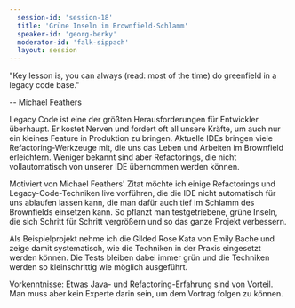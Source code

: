 ```yaml
---
  session-id: 'session-18'
  title: 'Grüne Inseln im Brownfield-Schlamm'
  speaker-id: 'georg-berky'
  moderator-id: 'falk-sippach'
  layout: session
---
```


"Key lesson is, you can always (read: most of the time) do greenfield in a legacy code base."

-- Michael Feathers

Legacy Code ist eine der größten Herausforderungen für Entwickler überhaupt. Er kostet Nerven und fordert oft all unsere Kräfte, um auch nur ein kleines Feature in Produktion zu bringen. Aktuelle IDEs bringen viele Refactoring-Werkzeuge mit, die uns das Leben und Arbeiten im Brownfield erleichtern. Weniger bekannt sind aber Refactorings, die nicht vollautomatisch von unserer IDE übernommen werden können.

Motiviert von Michael Feathers' Zitat möchte ich einige Refactorings und Legacy-Code-Techniken live vorführen, die die IDE nicht automatisch für uns ablaufen lassen kann, die man dafür auch tief im Schlamm des Brownfields einsetzen kann. So pflanzt man testgetriebene, grüne Inseln, die sich Schritt für Schritt vergrößern und so das ganze Projekt verbessern.

Als Beispielprojekt nehme ich die Gilded Rose Kata von Emily Bache und zeige damit systematisch, wie die Techniken in der Praxis eingesetzt werden können. Die Tests bleiben dabei immer grün und die Techniken werden so kleinschrittig wie möglich ausgeführt.

Vorkenntnisse: Etwas Java- und Refactoring-Erfahrung sind von Vorteil. Man muss aber kein Experte darin sein, um dem Vortrag folgen zu können.

